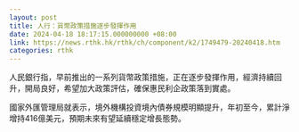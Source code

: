 ```yaml
---
layout: post
title: 人行：貨幣政策措施逐步發揮作用
date: 2024-04-18 18:17:15.000000000 +08:00
link: https://news.rthk.hk/rthk/ch/component/k2/1749479-20240418.htm
categories: rthk
---
```


人民銀行指，早前推出的一系列貨幣政策措施，正在逐步發揮作用，經濟持續回升，開局良好，希望加大政策評估，確保惠民利企政策落到實處。

國家外匯管理局就表示，境外機構投資境內債券規模明顯提升，年初至今，累計淨增持416億美元，預期未來有望延續穩定增長態勢。
